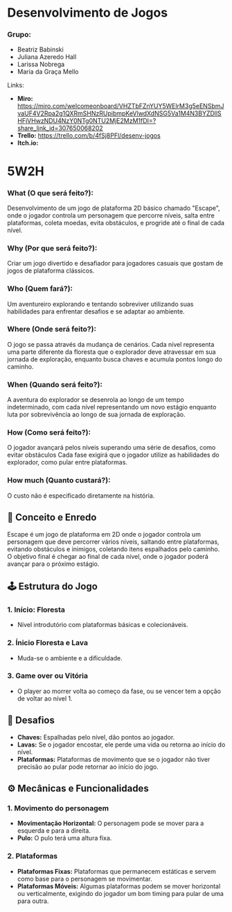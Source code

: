 # Desenvolvimento de Jogos 
### Grupo: 
* Beatriz Babinski
* Juliana Azeredo Hall
* Larissa Nobrega
* Maria da Graça Mello 

Links: 
- **Miro:** https://miro.com/welcomeonboard/VHZTbFZnYUY5WElrM3g5eENSbmJvaUF4V2Rpa2g1QXRmSHNzRUpibmpKeVlwdXdNSG5Va1M4N3BYZDllSHFjVHwzNDU4NzY0NTg0NTU2MjE2MzM1fDI=?share_link_id=307650068202
- **Trello:**
  https://trello.com/b/4fSj8PFl/desenv-jogos
- **Itch.io:**
  

# 5W2H
### What (O que será feito?):
Desenvolvimento de um jogo de plataforma 2D básico chamado "Escape", onde o jogador controla um personagem que percorre níveis, salta entre plataformas, coleta moedas, evita obstáculos, e progride até o final de cada nível.

###  Why (Por que será feito?):
Criar um jogo divertido e desafiador para jogadores casuais que gostam de jogos de plataforma clássicos.

###  Who (Quem fará?):
Um aventureiro explorando e tentando sobreviver utilizando suas habilidades para enfrentar desafios e se adaptar ao ambiente.

###  Where (Onde será feito?):
O jogo se passa através da mudança de cenários. Cada nível representa uma parte diferente da floresta que o explorador deve atravessar em sua jornada de exploração,  enquanto busca chaves e acumula pontos longo do caminho.

###  When (Quando será feito?):
A aventura do explorador se desenrola ao longo de um tempo indeterminado, com cada nível representando um novo estágio enquanto luta por sobrevivência ao longo de sua jornada de exploração.

###  How (Como será feito?):
O jogador avançará pelos níveis superando uma série de desafios, como evitar obstáculos Cada fase exigirá que o jogador utilize as habilidades do explorador, como pular entre plataformas.

###  How much (Quanto custará?):
O custo não é especificado diretamente na história.



## 📜 Conceito e Enredo

Escape é um jogo de plataforma em 2D onde o jogador controla um personagem que deve percorrer vários níveis, saltando entre plataformas, evitando obstáculos e inimigos, coletando itens espalhados pelo caminho. O objetivo final é chegar ao final de cada nível, onde o jogador poderá avançar para o próximo estágio.

## 🕹️ Estrutura do Jogo

### 1. Início: Floresta 
- Nível introdutório com plataformas básicas e colecionáveis.

### 2. Ínicio Floresta e Lava 
- Muda-se o ambiente e a dificuldade.

### 3. Game over ou Vitória
- O player ao morrer volta ao começo da fase, ou se vencer tem a opção de voltar ao nível 1.

## 🧩 Desafios

- **Chaves:** Espalhadas pelo nível, dão pontos ao jogador.
- **Lavas:** Se o jogador encostar, ele perde uma vida ou retorna ao início do nível.
- **Plataformas:** Plataformas de movimento que se o jogador não tiver precisão ao pular pode retornar ao início do jogo.

## ⚙️ Mecânicas e Funcionalidades

### 1. Movimento do personagem
- **Movimentação Horizontal:** O personagem pode se mover para a esquerda e para a direita.
- **Pulo:** O pulo terá uma altura fixa.

### 2. Plataformas
- **Plataformas Fixas:** Plataformas que permanecem estáticas e servem como base para o personagem se movimentar.
- **Plataformas Móveis:**  Algumas plataformas podem se mover horizontal ou verticalmente, exigindo do jogador um bom timing para pular de uma para outra.


  
